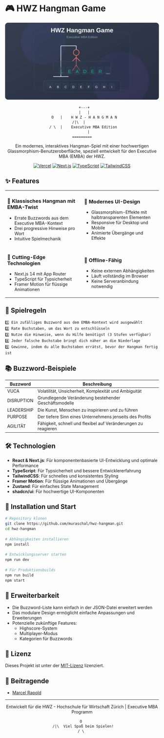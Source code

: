 # 🎮 HWZ Hangman Game

<div align="center">

![HWZ Hangman Game](./public/images/preview.svg)

```
  +---+
  |   |
  O   |    H W Z - H A N G M A N
 /|\  |    
 / \  |    Executive MBA Edition
      |
=========
```

Ein modernes, interaktives Hangman-Spiel mit einer hochwertigen Glassmorphism-Benutzeroberfläche, speziell entwickelt für den Executive MBA (EMBA) der HWZ.

[![Vercel](https://img.shields.io/badge/Vercel-Deployed-black?style=for-the-badge&logo=vercel)](https://hwz-hangman.vercel.app)
[![Next.js](https://img.shields.io/badge/Next.js-14-black?style=for-the-badge&logo=next.js)](https://nextjs.org/)
[![TypeScript](https://img.shields.io/badge/TypeScript-blue?style=for-the-badge&logo=typescript)](https://www.typescriptlang.org/)
[![TailwindCSS](https://img.shields.io/badge/TailwindCSS-teal?style=for-the-badge&logo=tailwindcss)](https://tailwindcss.com/)

</div>

## ✨ Features

<table>
  <tr>
    <td width="50%">
      <h3>🎯 Klassisches Hangman mit EMBA-Twist</h3>
      <ul>
        <li>Errate Buzzwords aus dem Executive MBA-Kontext</li>
        <li>Drei progressive Hinweise pro Wort</li>
        <li>Intuitive Spielmechanik</li>
      </ul>
    </td>
    <td width="50%">
      <h3>🎨 Modernes UI-Design</h3>
      <ul>
        <li>Glassmorphism-Effekte mit halbtransparenten Elementen</li>
        <li>Responsive für Desktop und Mobile</li>
        <li>Animierte Übergänge und Effekte</li>
      </ul>
    </td>
  </tr>
  <tr>
    <td width="50%">
      <h3>🚀 Cutting-Edge Technologien</h3>
      <ul>
        <li>Next.js 14 mit App Router</li>
        <li>TypeScript für Typsicherheit</li>
        <li>Framer Motion für flüssige Animationen</li>
      </ul>
    </td>
    <td width="50%">
      <h3>🔌 Offline-Fähig</h3>
      <ul>
        <li>Keine externen Abhängigkeiten</li>
        <li>Läuft vollständig im Browser</li>
        <li>Keine Serveranbindung notwendig</li>
      </ul>
    </td>
  </tr>
</table>

## 🎯 Spielregeln

```
1️⃣ Ein zufälliges Buzzword aus dem EMBA-Kontext wird ausgewählt
2️⃣ Rate Buchstaben, um das Wort zu entschlüsseln
3️⃣ Nutze die Hinweise, wenn du Hilfe benötigst (3 Stufen verfügbar)
4️⃣ Jeder falsche Buchstabe bringt dich näher an die Niederlage
5️⃣ Gewinne, indem du alle Buchstaben errätst, bevor der Hangman fertig ist
```

## 📚 Buzzword-Beispiele

<div align="center">

| Buzzword | Beschreibung |
|----------|--------------|
| VUCA | Volatilität, Unsicherheit, Komplexität und Ambiguität |
| DISRUPTION | Grundlegende Veränderung bestehender Geschäftsmodelle |
| LEADERSHIP | Die Kunst, Menschen zu inspirieren und zu führen |
| PURPOSE | Der tiefere Sinn eines Unternehmens jenseits des Profits |
| AGILITÄT | Fähigkeit, schnell und flexibel auf Veränderungen zu reagieren |

</div>

## 🛠️ Technologien

- **React & Next.js**: Für komponentenbasierte UI-Entwicklung und optimale Performance
- **TypeScript**: Für Typsicherheit und bessere Entwicklererfahrung
- **TailwindCSS**: Für schnelles und konsistentes Styling
- **Framer Motion**: Für flüssige Animationen und Übergänge
- **Zustand**: Für einfaches State Management
- **shadcn/ui**: Für hochwertige UI-Komponenten

## 🚀 Installation und Start

```bash
# Repository klonen
git clone https://github.com/muraschal/hwz-hangman.git
cd hwz-hangman

# Abhängigkeiten installieren
npm install

# Entwicklungsserver starten
npm run dev

# Für Produktionsbuilds
npm run build
npm start
```

## 🔄 Erweiterbarkeit

- Die Buzzword-Liste kann einfach in der JSON-Datei erweitert werden
- Das modulare Design ermöglicht einfache Anpassungen und Erweiterungen
- Potenzielle zukünftige Features:
  - Highscore-System
  - Multiplayer-Modus
  - Kategorien für Buzzwords

## 📝 Lizenz

Dieses Projekt ist unter der [MIT-Lizenz](LICENSE) lizenziert.

## 👥 Beitragende

- [Marcel Rapold](https://github.com/muraschal)

---

<div align="center">

Entwickelt für die HWZ - Hochschule für Wirtschaft Zürich | Executive MBA Programm

```
  O   
 /|\  Viel Spaß beim Spielen!
 / \  
```

</div> 